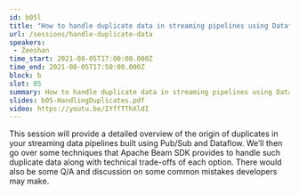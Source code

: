 ```yaml
---
id: b05l
title: "How to handle duplicate data in streaming pipelines using Dataflow and Pub/Sub"
url: /sessions/handle-duplicate-data
speakers:
 - Zeeshan
time_start: 2021-08-05T17:00:00.000Z
time_end: 2021-08-05T17:50:00.000Z
block: b
slot: 05
summary: How to handle duplicate data in streaming pipelines using Dataflow and Pub/Sub.
slides: b05-HandlingDuplicates.pdf
video: https://youtu.be/IYffTThXldI
---
```


This session will provide a detailed overview of the origin of duplicates in your streaming data pipelines built using Pub/Sub and Dataflow. We’ll then go over some techniques that Apache Beam SDK provides to handle such duplicate data along with technical trade-offs of each option. There would also be some Q/A and discussion on some common mistakes developers may make.   
